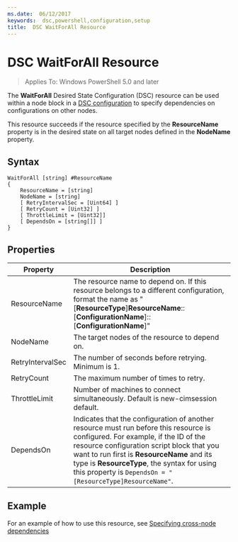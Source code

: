 ```yaml
---
ms.date:  06/12/2017
keywords:  dsc,powershell,configuration,setup
title:  DSC WaitForAll Resource
---
```


# DSC WaitForAll Resource

> Applies To: Windows PowerShell 5.0 and later

The **WaitForAll** Desired State Configuration (DSC) resource can be used within a node block in a [DSC configuration](../../configurations/configurations.md)
to specify dependencies on configurations on other nodes.

This resource succeeds if the resource specified by the **ResourceName** property is in the desired state on all target nodes defined in the **NodeName** property.


## Syntax

```
WaitForAll [string] #ResourceName
{
    ResourceName = [string]
    NodeName = [string]
    [ RetryIntervalSec = [Uint64] ]
    [ RetryCount = [Uint32] ]
    [ ThrottleLimit = [Uint32]]
    [ DependsOn = [string[]] ]
}
```

## Properties

|  Property  |  Description   |
|---|---|
| ResourceName| The resource name to depend on. If this resource belongs to a different configuration, format the name as "[__ResourceType__]__ResourceName__::[__ConfigurationName__]::[__ConfigurationName__]"|
| NodeName| The target nodes of the resource to depend on.|
| RetryIntervalSec| The number of seconds before retrying. Minimum is 1.|
| RetryCount| The maximum number of times to retry.|
| ThrottleLimit| Number of machines to connect simultaneously. Default is new-cimsession default.|
| DependsOn | Indicates that the configuration of another resource must run before this resource is configured. For example, if the ID of the resource configuration script block that you want to run first is __ResourceName__ and its type is __ResourceType__, the syntax for using this property is `DependsOn = "[ResourceType]ResourceName"`.|


## Example

For an example of how to use this resource, see [Specifying cross-node dependencies](../../configurations/crossNodeDependencies.md)